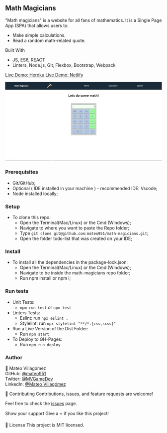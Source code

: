 ## Math Magicians ##

"Math magicians" is a website for all fans of mathematics. It is a Single Page App (SPA) that allows users to:
   - Make simple calculations.
   - Read a random math-related quote.

Built With

- JS, ES6, REACT
- Linters, Node.js, Git, Flexbox, Bootstrap, Webpack

[Live Demo: Heroku](https://math-magicians-deploy.herokuapp.com/)
[Live Demo: Netlify](https://math-magicians-deploy.netlify.app/)


![Alt text](./src/media/demo.png?raw=true)

### Prerequisites

- Git/GitHub;
- Optional ( IDE installed in your machine ) - recommended IDE: Vscode;
- Node installed locally;

### Setup

- To clone this repo:
  - Open the Terminal(Mac/Linux) or the Cmd (Windows);
  - Navigate to where you want to paste the Repo folder;
  - Type `git clone git@github.com:mateo951/math-magicians.git`;
  - Open the folder todo-list that was created on your IDE;

### Install

- To install all the dependencies in the package-lock.json:
  - Open the Terminal(Mac/Linux) or the Cmd (Windows);
  - Navigate to be inside the math-magicians repo folder;
  - Run npm install or npm i;
  
### Run tests

- Unit Tests:
  - `npm run test` or `npm test`
- Linters Tests:
  - Eslint: run `npx eslint .`
  - Stylelint: run `npx stylelint "**/*.{css,scss}"`
- Run a Live Version of the Dist Folder:
  - Run `npm start`
- To Deploy to GH-Pages:
  - Run `npm run deploy`

### Author ###

👤 Mateo Villagómez<br>
GitHub: [@mateo951](https://github.com/mateo951)<br>
Twitter: [@MVGameDev](https://twitter.com/MVGameDev)<br>
LinkedIn: [@Mateo Villagómez](https://www.linkedin.com/in/mateo-villagómez/)<br>

🤝 Contributing
Contributions, issues, and feature requests are welcome!

Feel free to check the [issues](https://github.com/mateo951/math-magicians/issues) page.

Show your support
Give a ⭐️ if you like this project!

📝 License
This project is MIT licensed.
